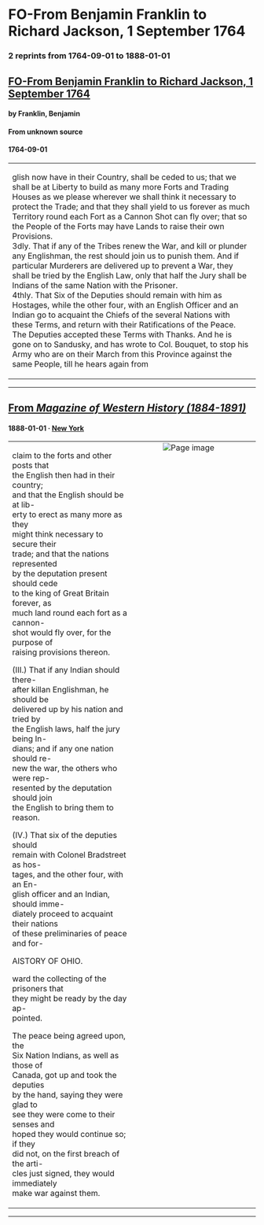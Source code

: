 
# FO-From Benjamin Franklin to Richard Jackson, 1 September 1764

### 2 reprints from 1764-09-01 to 1888-01-01

## [FO-From Benjamin Franklin to Richard Jackson, 1 September 1764](https://founders.archives.gov/documents/Franklin/01-11-02-0091)

#### by Franklin, Benjamin

#### From unknown source

#### 1764-09-01

<table style="width: 100%;"><tr><td style="width: 50%">

glish now have in their Country, shall be ceded to us; that we shall be at Liberty to build as many more Forts and Trading Houses as we please wherever we shall think it necessary to protect the Trade; and that they shall yield to us forever as much Territory round each Fort as a Cannon Shot can fly over; that so the People of the Forts may have Lands to raise their own Provisions.  
3dly. That if any of the Tribes renew the War, and kill or plunder any Englishman, the rest should join us to punish them. And if particular Murderers are delivered up to prevent a War, they shall be tried by the English Law, only that half the Jury shall be Indians of the same Nation with the Prisoner.  
4thly. That Six of the Deputies should remain with him as Hostages, while the other four, with an English Officer and an Indian go to acquaint the Chiefs of the several Nations with these Terms, and return with their Ratifications of the Peace.  
The Deputies accepted these Terms with Thanks. And he is gone on to Sandusky, and has wrote to Col. Bouquet, to stop his Army who are on their March from this Province against the same People, till he hears again from
</td></tr></table>

---

## [From _Magazine of Western History (1884-1891)_](https://archive.org/details/sim_national-magazine_1888-01_7_3/page/n27/mode/1up?view=theater)

#### 1888-01-01 &middot; [New York](http://dbpedia.org/resource/New_York_City)

<table style="width: 100%;"><tr><td style="width: 50%">

  
claim to the forts and other posts that  
the English then had in their country;  
and that the English should be at lib-  
erty to erect as many more as they  
might think necessary to secure their  
trade; and that the nations represented  
by the deputation present should cede  
to the king of Great Britain forever, as  
much land round each fort as a cannon-  
shot would fly over, for the purpose of  
raising provisions thereon.  
  
(III.) That if any Indian should there-  
after killan Englishman, he should be  
delivered up by his nation and tried by  
the English laws, half the jury being In-  
dians; and if any one nation should re-  
new the war, the others who were rep-  
resented by the deputation should join  
the English to bring them to reason.  
  
(IV.) That six of the deputies should  
remain with Colonel Bradstreet as hos-  
tages, and the other four, with an En-  
glish officer and an Indian, should imme-  
diately proceed to acquaint their nations  
of these preliminaries of peace and for-  
  
  
  
AISTORY OF OHIO.  
  
ward the collecting of the prisoners that  
they might be ready by the day ap-  
pointed.  
  
The peace being agreed upon, the  
Six Nation Indians, as well as those of  
Canada, got up and took the deputies  
by the hand, saying they were glad to  
see they were come to their senses and  
hoped they would continue so; if they  
did not, on the first breach of the arti-  
cles just signed, they would immediately  
make war against them.
</td><td style="width: 50%; max-height: 75%; margin: auto; display: block;">
<img alt="Page image" src="https://iiif.archive.org/iiif/sim_national-magazine_1888-01_7_3&#0036;27/pct:54.178994,43.466523,30.695266,39.362851/,600/0/default.jpg"/>
</td>
</tr></table>

---

